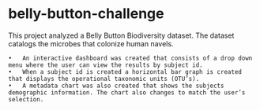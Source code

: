 # belly-button-challenge

This project analyzed a Belly Button Biodiversity dataset. The dataset catalogs the microbes that colonize human navels.

	•	An interactive dashboard was created that consists of a drop down menu where the user can view the results by subject id.
	•	When a subject id is created a horizontal bar graph is created that displays the operational taxonomic units (OTU’s).
	•	A metadata chart was also created that shows the subjects demographic information. The chart also changes to match the user’s selection.
